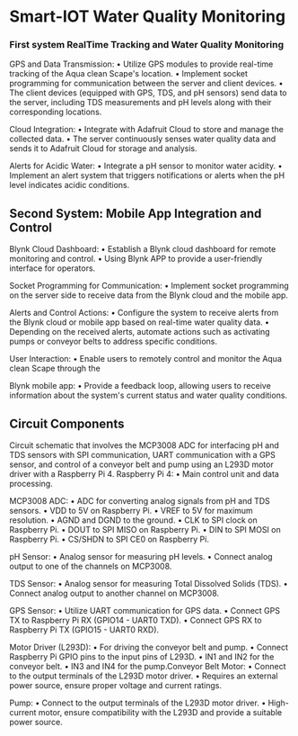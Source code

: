 # Smart-IOT Water Quality Monitoring

### First system RealTime Tracking and Water Quality Monitoring
GPS and Data Transmission:
• Utilize GPS modules to provide real-time tracking of the Aqua clean Scape's
location.
• Implement socket programming for communication between the server and client
devices.
• The client devices (equipped with GPS, TDS, and pH sensors) send data to the
server, including TDS measurements and pH levels along with their corresponding
locations.

Cloud Integration:
• Integrate with Adafruit Cloud to store and manage the collected data.
• The server continuously senses water quality data and sends it to Adafruit Cloud for
storage and analysis.

Alerts for Acidic Water:
• Integrate a pH sensor to monitor water acidity.
• Implement an alert system that triggers notifications or alerts when the pH level
indicates acidic conditions.

## Second System: Mobile App Integration and Control
Blynk Cloud Dashboard:
• Establish a Blynk cloud dashboard for remote monitoring and control.
• Using Blynk APP to provide a user-friendly interface for operators.

Socket Programming for Communication:
• Implement socket programming on the server side to receive data from the Blynk
cloud and the mobile app.

Alerts and Control Actions:
• Configure the system to receive alerts from the Blynk cloud or mobile app based on
real-time water quality data.
• Depending on the received alerts, automate actions such as activating pumps or
conveyor belts to address specific conditions.

User Interaction:
• Enable users to remotely control and monitor the Aqua clean Scape through the

Blynk mobile app:
• Provide a feedback loop, allowing users to receive information about the system's
current status and water quality conditions.

## Circuit Components
Circuit schematic that involves the MCP3008 ADC for interfacing pH and TDS
sensors with SPI communication, UART communication with a GPS sensor, and control
of a conveyor belt and pump using an L293D motor driver with a Raspberry Pi 4.
Raspberry Pi 4:
• Main control unit and data processing.

MCP3008 ADC:
• ADC for converting analog signals from pH and TDS sensors.
• VDD to 5V on Raspberry Pi.
• VREF to 5V for maximum resolution.
• AGND and DGND to the ground.
• CLK to SPI clock on Raspberry Pi.
• DOUT to SPI MISO on Raspberry Pi.
• DIN to SPI MOSI on Raspberry Pi.
• CS/SHDN to SPI CE0 on Raspberry Pi.

pH Sensor:
• Analog sensor for measuring pH levels.
• Connect analog output to one of the channels on MCP3008.

TDS Sensor:
• Analog sensor for measuring Total Dissolved Solids (TDS).
• Connect analog output to another channel on MCP3008.

GPS Sensor:
• Utilize UART communication for GPS data.
• Connect GPS TX to Raspberry Pi RX (GPIO14 - UART0 TXD).
• Connect GPS RX to Raspberry Pi TX (GPIO15 - UART0 RXD).

Motor Driver (L293D):
• For driving the conveyor belt and pump.
• Connect Raspberry Pi GPIO pins to the input pins of L293D.
• IN1 and IN2 for the conveyor belt.
• IN3 and IN4 for the pump.Conveyor Belt Motor:
• Connect to the output terminals of the L293D motor driver.
• Requires an external power source, ensure proper voltage and current ratings.

Pump:
• Connect to the output terminals of the L293D motor driver.
• High-current motor, ensure compatibility with the L293D and provide a suitable
power source.
